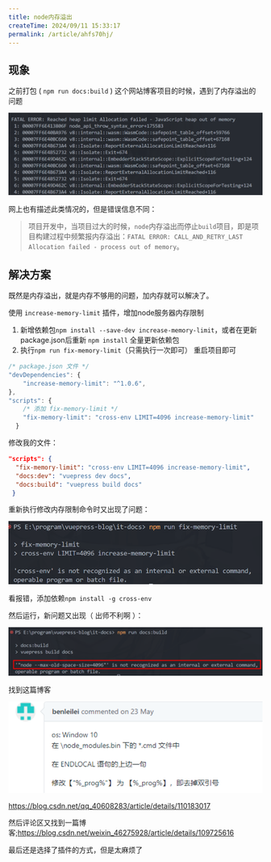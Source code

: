 ```yaml
---
title: node内存溢出
createTime: 2024/09/11 15:33:17
permalink: /article/ahfs70hj/
---
```

## 现象

之前打包 ( `npm run docs:build` ) 这个网站博客项目的时候，遇到了内存溢出的问题

![image-20240911153513507](./node内存溢出.assets/image-20240911153513507.png)

网上也有描述此类情况的，但是错误信息不同：

> 项目开发中，当项目过大的时候，`node`内存溢出而停止`build`项目，即是项目构建过程中频繁报内存溢出：`FATAL ERROR: CALL_AND_RETRY_LAST Allocation failed - process out of memory`。

## 解决方案

既然是内存溢出，就是内存不够用的问题，加内存就可以解决了。

使用 `increase-memory-limit` 插件，增加node服务器内存限制

1. 新增依赖包`npm install --save-dev increase-memory-limit`，或者在更新package.json后重新 `npm install` 全量更新依赖包
2. 执行`npm run fix-memory-limit`（只需执行一次即可）
	重启项目即可

```javascript
/* package.json 文件 */
"devDependencies": {
	"increase-memory-limit": "^1.0.6",
},
"scripts": {
	/* 添加 fix-memory-limit */
    "fix-memory-limit": "cross-env LIMIT=4096 increase-memory-limit"
  }
```

修改我的文件：

```json
"scripts": {
  "fix-memory-limit": "cross-env LIMIT=4096 increase-memory-limit",
  "docs:dev": "vuepress dev docs",
  "docs:build": "vuepress build docs"
 }
```

重新执行修改内存限制命令时又出现了问题：

![image-20240911154154911](./node内存溢出.assets/image-20240911154154911.png)

看报错，添加依赖`npm install -g cross-env`

然后运行，新问题又出现（ 出师不利啊 ）：

![image-20240911155735186](./node内存溢出.assets/image-20240911155735186.png)

找到这篇博客



![image-20240911162242669](./node内存溢出.assets/image-20240911162242669.png)



https://blog.csdn.net/qq_40608283/article/details/110183017

然后评论区又找到一篇博客;https://blog.csdn.net/weixin_46275928/article/details/109725616



最后还是选择了插件的方式，但是太麻烦了